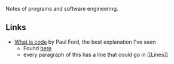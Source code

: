Notes of programs and software engineering.

## Links

- [What is code](https://www.bloomberg.com/graphics/2015-paul-ford-what-is-code/) by Paul Ford, the best explanation I've seen
	- Found [here](https://porges.notion.site/An-Occult-History-of-Computing-Further-Reading-Sources-89743856980648f8b531cb870a48aacf)
	- every paragraph of this has a line that could go in [[Lines]]